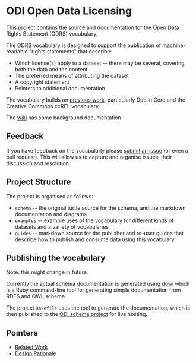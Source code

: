 # ODI Open Data Licensing

This project contains the source and documentation for the 
Open Data Rights Statement (ODRS) vocabulary.

The ODRS vocabulary is designed to support the publication of 
machine-readable "rights statements" that describe:

* Which license(s) apply to a dataset -- there may be several, covering both the data and the content
* The preferred means of attributing the dataset
* A copyright statement
* Pointers to additional documentation

The vocabulary builds on [previous work](https://github.com/theodi/open-data-licensing/wiki/Related-Work), particularly Dublin Core and the Creative Commons ccREL vocabulary.

The [wiki](https://github.com/theodi/open-data-licensing/wiki) has some background documentation

## Feedback

If you have feedback on the vocabularly please [submit an issue](https://github.com/theodi/schemas/issues) (or even a pull request). This will allow us to capture and organise issues, their discussion and resolution.

## Project Structure

The project is organised as follows:

* `schema` -- the original turtle source for the schema, and the markdown documentation and diagrams
* `examples` -- example uses of the vocabulary for different kinds of datasets and a variety of vocabularies
* `guides` -- markdown source for the publisher and re-user guides that describe how to publish and consume data using this vocabulary

## Publishing the vocabulary

Note: this might change in future.

Currently the actual schema documentation is generated using [dowl](https://github.com/ldodds/dowl) which is a Ruby command-line tool for generating simple documentation from RDFS and OWL schema.

The project `Rakefile` uses the tool to generate the documentation, 
which is then published to the [ODI schema project](https://github.com/theodi/schemas) for live hosting.

## Pointers

* [Related Work](https://github.com/theodi/open-data-licensing/wiki/Related-Work)
* [Design Rationale](https://github.com/theodi/open-data-licensing/wiki/Design-Rationale)
